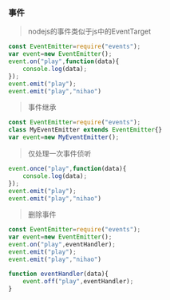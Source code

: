 ### 事件

> nodejs的事件类似于js中的EventTarget

``` js
const EventEmitter=require("events");
var event=new EventEmitter();
event.on("play",function(data){
    console.log(data);
});
event.emit("play");
event.emit("play","nihao")
```

> 事件继承

``` js
const EventEmitter=require("events");
class MyEventEmitter extends EventEmitter{}
var event=new MyEventEmitter();
```

> 仅处理一次事件侦听

``` js
event.once("play",function(data){
    console.log(data);
});
event.emit("play");
event.emit("play","nihao")
```

> 删除事件

``` js
const EventEmitter=require("events");
var event=new EventEmitter();
event.on("play",eventHandler);
event.emit("play");
event.emit("play","nihao")

function eventHandler(data){
    event.off("play",eventHandler);
}
```
